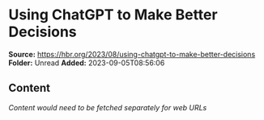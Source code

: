# Using ChatGPT to Make Better Decisions

**Source:** https://hbr.org/2023/08/using-chatgpt-to-make-better-decisions
**Folder:** Unread
**Added:** 2023-09-05T08:56:06




## Content
*Content would need to be fetched separately for web URLs*
